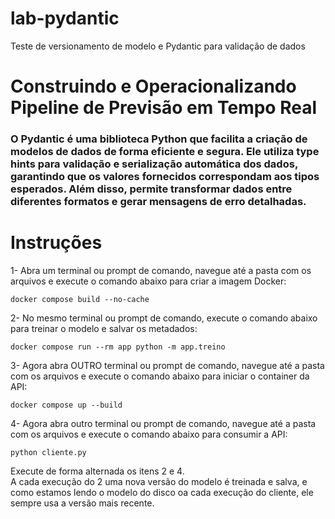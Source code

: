 # lab-pydantic
Teste de versionamento de modelo e Pydantic para validação de dados

# Construindo e Operacionalizando Pipeline de Previsão em Tempo Real

### O Pydantic é uma biblioteca Python que facilita a criação de modelos de dados de forma eficiente e segura. Ele utiliza type hints para validação e serialização automática dos dados, garantindo que os valores fornecidos correspondam aos tipos esperados. Além disso, permite transformar dados entre diferentes formatos e gerar mensagens de erro detalhadas.

# Instruções

1- Abra um terminal ou prompt de comando, navegue até a pasta com os arquivos e execute o comando abaixo para criar a imagem Docker:
```
docker compose build --no-cache
```

2- No mesmo terminal ou prompt de comando, execute o comando abaixo para treinar o modelo e salvar os metadados:
```
docker compose run --rm app python -m app.treino
```

3- Agora abra OUTRO terminal ou prompt de comando, navegue até a pasta com os arquivos e execute o comando abaixo para iniciar o container da API:
```
docker compose up --build
```

4- Agora abra outro terminal ou prompt de comando, navegue até a pasta com os arquivos e execute o comando abaixo para consumir a API:
```
python cliente.py 
```
Execute de forma alternada os itens 2 e 4. \
A cada execução do 2 uma nova versão do modelo é treinada e salva, e como estamos lendo o modelo do disco oa cada execução do cliente, ele sempre usa a versão mais recente.



